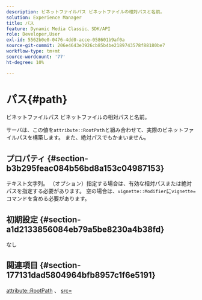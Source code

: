 ```yaml
---
description: ビネットファイルパス ビネットファイルの相対パスと名前。
solution: Experience Manager
title: パス
feature: Dynamic Media Classic、SDK/API
role: Developer,User
exl-id: 5562b0e0-0476-4dd0-acce-058601b9af0a
source-git-commit: 206e4643e3926cb85b4be2189743578f88180be7
workflow-type: tm+mt
source-wordcount: '77'
ht-degree: 10%

---
```


# パス{#path}

ビネットファイルパス ビネットファイルの相対パスと名前。

サーバは、この値を`attribute::RootPath`と組み合わせて、実際のビネットファイルパスを構築します。 また、絶対パスでもかまいません。

## プロパティ {#section-b3b295feac084b56bd8a153c04987153}

テキスト文字列。 （オプション）指定する場合は、有効な相対パスまたは絶対パスを指定する必要があります。 空の場合は、`vignette::Modifier`に`vignette=`コマンドを含める必要があります。

## 初期設定 {#section-a1d2133856084eb79a5be8230a4b38fd}

なし

## 関連項目 {#section-177131dad5804964bfb8957c1f6e5191}

[attribute::RootPath](../../../../../ir-api/material-cat/image-rendering-api-ref/c-ir-material-catalog/c-ir-attributes-reference/r-ir-rootpath.md#reference-a4d7c96b62e14fcbad1740c702f160f3) 、 [src=](../../../../../ir-api/http-protocol/image-rendering-api-ref/c-ir-http-protocol-ref/c-ir-http-protocol-command-reference/r-ir-src.md#reference-62c98abad22149d68d405ed6aaff8272)
